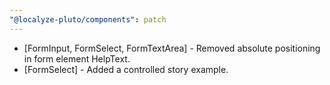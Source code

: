 ```yaml
---
"@localyze-pluto/components": patch
---
```


- [FormInput, FormSelect, FormTextArea] - Removed absolute positioning in form element HelpText.
- [FormSelect] - Added a controlled story example.
